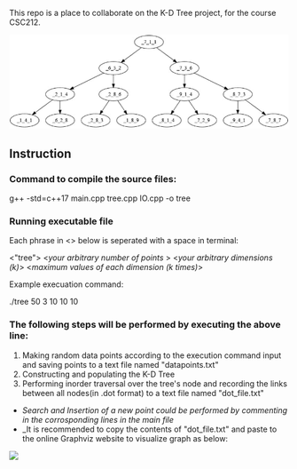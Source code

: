 This repo is a place to collaborate on the K-D Tree project, for the course CSC212.



![](tree.jpg)


## Instruction

### Command to compile the source files:
g++ -std=c++17 main.cpp tree.cpp IO.cpp -o tree

### Running executable file
Each phrase in <> below is seperated with a space in terminal:

<"tree"> <_your arbitrary number of points_ > <_your arbitrary dimensions (k)_> <_maximum values of each dimension (k times)_>

Example execuation command:

./tree 50 3 10 10 10
  
### The following steps will be performed by executing the above line:

1. Making random data points according to the execution command input and saving points to a text file named "datapoints.txt"
2. Constructing and populating the K-D Tree
3. Performing inorder traversal over the tree's node and recording the links between all nodes(in .dot format) to a text file named "dot_file.txt"



* _Search and Insertion of a new point could be performed by  commenting in the corrosponding lines in the main file_
* _It is recommended to copy the contents of "dot_file.txt" and paste to the online Graphviz website to visualize graph as below:

![](graphviz.jpg)

